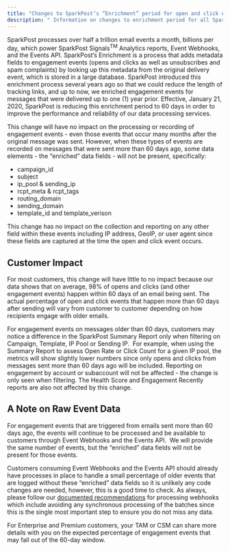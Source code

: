 ```yaml
---
title: "Changes to SparkPost’s “Enrichment” period for open and click events"
description: " Information on changes to enrichment period for all SparkPost users"
---
```


SparkPost processes over half a trillion email events a month, billions per day, which power SparkPost Signals<sup>TM</sup>  Analytics reports, Event Webhooks, and the Events API. SparkPost’s Enrichment is a process that adds metadata fields to engagement events (opens and clicks as well as unsubscribes and spam complaints) by looking up this metadata from the original delivery event, which is stored in a large database. SparkPost introduced this enrichment process several years ago so that we could reduce the length of tracking links, and up to now, we enriched engagement events for messages that were delivered up to one (1) year prior. Effective, January 21, 2020, SparkPost is reducing this enrichment period to 60 days in order to improve the performance and reliability of our data processing services.

This change will have no impact on the processing or recording of engagement events - even those events that occur many months after the original message was sent. However, when these types of events are recorded on messages that were sent more than 60 days ago, some data elements - the “enriched” data fields - will not be present, specifically: 

  - campaign_id
  - subject
  - ip_pool & sending_ip
  - rcpt_meta & rcpt_tags
  - routing_domain
  - sending_domain
  - template_id and template_verison

This change has no impact on the collection and reporting on any other field within these events including IP address, GeoIP, or user agent since these fields are captured at the time the open and click event occurs. 
 
## Customer Impact

For most customers, this change will have little to no impact because our data shows that on average, 98% of opens and clicks (and other engagement events) happen within 60 days of an email being sent. The actual percentage of open and click events that happen more than 60 days after sending will vary from customer to customer depending on how recipients engage with older emails.

For engagement events on messages older than 60 days, customers may notice a difference in the SparkPost Summary Report only when filtering on Campaign, Template, IP Pool or Sending IP.  For example, when using the Summary Report to assess Open Rate or Click Count for a given IP pool, the metrics will show slightly lower numbers since only opens and clicks from messages sent more than 60 days ago will be included. Reporting on engagement by account or subaccount will not be affected - the change is only seen when filtering. The Health Score and Engagement Recently reports are also not affected by this change.
 
## A Note on Raw Event Data

For engagement events that are triggered from emails sent more than 60 days ago, the events will continue to be processed and be available to customers through Event Webhooks and the Events API.  We will provide the same number of events, but the “enriched” data fields will not be present for those events. 

Customers consuming Event Webhooks and the Events API should already have processes in place to handle a small percentage of older events that are logged without these “enriched” data fields so it is unlikely any code changes are needed, however, this is a good time to check. As always, please follow our [documented recommendations](https://www.sparkpost.com/docs/tech-resources/webhook-data-streams/) for processing webhooks which include avoiding any synchronous processing of the batches since this is the single most important step to ensure you do not miss any data.   

For Enterprise and Premium customers, your TAM or CSM can share more details with you on the expected percentage of engagement events that may fall out of the 60-day window.
